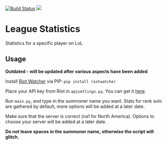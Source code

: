 [![Build Status](https://travis-ci.com/GiacomoLaw/leaguestatistics.svg?branch=master)](https://travis-ci.com/GiacomoLaw/leaguestatistics) [![](https://img.shields.io/badge/python-3.8+-blue.svg)](https://www.python.org/download/releases/3.8.0/)
# League Statistics

Statistics for a specific player on LoL

## Usage

**Outdated - will be updated after various aspects have been added**

Install [Riot Watcher](https://github.com/pseudonym117/Riot-Watcher) via PIP: `pip install riotwatcher`

Place your API key from Riot in `apisettings.py`. You can get it [here](https://developer.riotgames.com/).

Run `main.py`, and type in the summoner name you want. Stats for rank solo are gathered by default, more options will be added at a later date.

Make sure that the server is correct (na1 for North America). Options to choose your server will be added at a later date.

**Do not leave spaces in the summoner name, otherwise the script will glitch.**